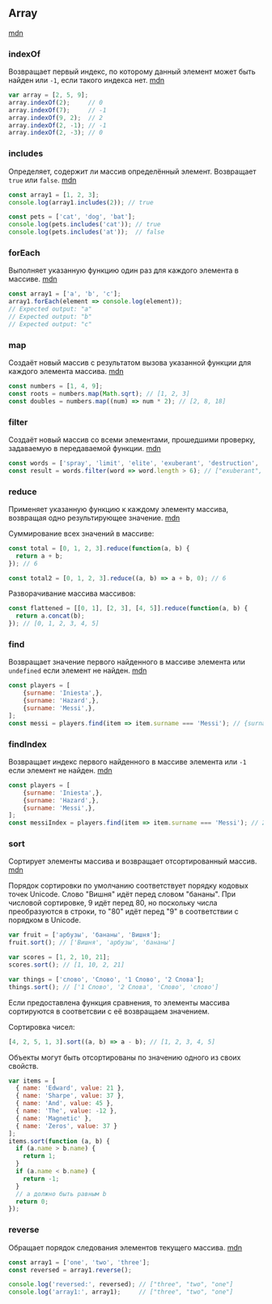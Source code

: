 ## Array

[mdn](https://developer.mozilla.org/ru/docs/Web/JavaScript/Reference/Global_Objects/Array)



### indexOf

Возвращает первый индекс, по которому данный элемент может быть найден или `-1`, если такого индекса нет. [mdn](https://developer.mozilla.org/ru/docs/Web/JavaScript/Reference/Global_Objects/Array/indexOf)

```javascript
var array = [2, 5, 9];
array.indexOf(2);     // 0
array.indexOf(7);     // -1
array.indexOf(9, 2);  // 2
array.indexOf(2, -1); // -1
array.indexOf(2, -3); // 0
```



### includes

Определяет, содержит ли массив определённый элемент. Возвращает `true` или `false`. [mdn](https://developer.mozilla.org/ru/docs/Web/JavaScript/Reference/Global_Objects/Array/includes)

```javascript
const array1 = [1, 2, 3];
console.log(array1.includes(2)); // true

const pets = ['cat', 'dog', 'bat'];
console.log(pets.includes('cat')); // true
console.log(pets.includes('at'));  // false
```



### forEach

Выполняет указанную функцию один раз для каждого элемента в массиве. [mdn](https://developer.mozilla.org/ru/docs/Web/JavaScript/Reference/Global_Objects/Array/forEach)

```javascript
const array1 = ['a', 'b', 'c'];
array1.forEach(element => console.log(element));
// Expected output: "a"
// Expected output: "b"
// Expected output: "c"
```



### map

Создаёт новый массив с результатом вызова указанной функции для каждого элемента массива. [mdn](https://developer.mozilla.org/ru/docs/Web/JavaScript/Reference/Global_Objects/Array/map)

```javascript
const numbers = [1, 4, 9];
const roots = numbers.map(Math.sqrt); // [1, 2, 3]
const doubles = numbers.map((num) => num * 2); // [2, 8, 18]
```



### filter

Создаёт новый массив со всеми элементами, прошедшими проверку, задаваемую в передаваемой функции. [mdn](https://developer.mozilla.org/ru/docs/Web/JavaScript/Reference/Global_Objects/Array/filter)

```javascript
const words = ['spray', 'limit', 'elite', 'exuberant', 'destruction', 'present'];
const result = words.filter(word => word.length > 6); // ["exuberant", "destruction", "present"]
```



### reduce

Применяет указанную функцию к каждому элементу массива, возвращая одно результирующее значение. [mdn](https://developer.mozilla.org/ru/docs/Web/JavaScript/Reference/Global_Objects/Array/Reduce)

Суммирование всех значений в массиве:

```javascript
const total = [0, 1, 2, 3].reduce(function(a, b) {
  return a + b;
}); // 6

const total2 = [0, 1, 2, 3].reduce((a, b) => a + b, 0); // 6
```

Разворачивание массива массивов:

```javascript
const flattened = [[0, 1], [2, 3], [4, 5]].reduce(function(a, b) {
  return a.concat(b);
}); // [0, 1, 2, 3, 4, 5]
```



### find

Возвращает значение первого найденного в массиве элемента или `undefined` если элемент не найден. [mdn](https://developer.mozilla.org/ru/docs/Web/JavaScript/Reference/Global_Objects/Array/find)

```javascript
const players = [
    {surname: 'Iniesta',},
    {surname: 'Hazard',},
    {surname: 'Messi',},
];
const messi = players.find(item => item.surname === 'Messi'); // {surname: 'Messi',}
```



### findIndex

Возвращает индекс первого найденного в массиве элемента или `-1` если элемент не найден. [mdn](https://developer.mozilla.org/ru/docs/Web/JavaScript/Reference/Global_Objects/Array/findIndex)

```javascript
const players = [
    {surname: 'Iniesta',},
    {surname: 'Hazard',},
    {surname: 'Messi',},
];
const messiIndex = players.find(item => item.surname === 'Messi'); // 2
```



### sort

Сортирует элементы массива и возвращает отсортированный массив. [mdn](https://developer.mozilla.org/ru/docs/Web/JavaScript/Reference/Global_Objects/Array/sort)

Порядок сортировки по умолчанию соответствует порядку кодовых точек Unicode. Слово "Вишня" идёт перед словом "бананы". При числовой сортировке, 9 идёт перед 80, но поскольку числа преобразуются в строки, то "80" идёт перед "9" в соответствии с порядком в Unicode.

```javascript
var fruit = ['арбузы', 'бананы', 'Вишня'];
fruit.sort(); // ['Вишня', 'арбузы', 'бананы']

var scores = [1, 2, 10, 21];
scores.sort(); // [1, 10, 2, 21]

var things = ['слово', 'Слово', '1 Слово', '2 Слова'];
things.sort(); // ['1 Слово', '2 Слова', 'Слово', 'слово']
```



Если предоставлена функция сравнения, то элементы массива сортируются в соответсвии с её возвращаем значением.

Сортировка чисел:

```javascript
[4, 2, 5, 1, 3].sort((a, b) => a - b); // [1, 2, 3, 4, 5]
```

Объекты могут быть отсортированы по значению одного из своих свойств.

```javascript
var items = [
  { name: 'Edward', value: 21 },
  { name: 'Sharpe', value: 37 },
  { name: 'And', value: 45 },
  { name: 'The', value: -12 },
  { name: 'Magnetic' },
  { name: 'Zeros', value: 37 }
];
items.sort(function (a, b) {
  if (a.name > b.name) {
    return 1;
  }
  if (a.name < b.name) {
    return -1;
  }
  // a должно быть равным b
  return 0;
});
```



### reverse

Обращает порядок следования элементов текущего массива. [mdn](https://developer.mozilla.org/ru/docs/Web/JavaScript/Reference/Global_Objects/Array/reverse)

```javascript
const array1 = ['one', 'two', 'three'];
const reversed = array1.reverse();

console.log('reversed:', reversed); // ["three", "two", "one"]
console.log('array1:', array1);     // ["three", "two", "one"]
```

